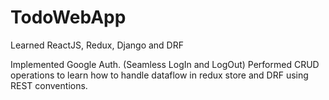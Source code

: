 # TodoWebApp

Learned ReactJS, Redux, Django and DRF

Implemented Google Auth. (Seamless LogIn and LogOut)
Performed CRUD operations to learn how to handle dataflow in redux store and DRF using REST conventions.
